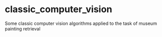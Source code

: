 # classic_computer_vision
Some classic computer vision algorithms applied to the task of museum painting retrieval
